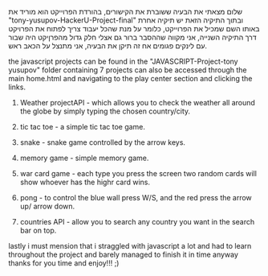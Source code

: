 
שלום מצאתי את הבעיה ששוברת את הקישורים, בהורדת הפרוייקט הוא מוריד את "tony-yusupov-HackerU-Project-final" ובתוך התיקיה הזאת יש תיקיה אחרת באותו השם שמכיל את הפרוייקט, כלומר על מנת  שהכל יעבוד צריך לפתוח את הפרויקט דרך התיקיה השנייה, אני מקווה שההסבר ברור גם אצלי חלק גדול מהפרןיקט היה שבור עם לינקים פגומים אח זה תיקן את הבעיה, אני מתנצל על הכאב ראש.





the javascript projects can be found in the "JAVASCRIPT-Project-tony yusupov" folder containing 7 projects can also be accessed through the main home.html and navigating to the play center section and clicking the links. 

1. Weather projectAPI - which allows you to check the weather all around the globe by simply typing the chosen country/city.

2. tic tac toe - a simple tic tac toe game.

3. snake - snake game controlled by the arrow keys.

4. memory game - simple memory game.

5. war card game - each type you press the screen two random cards will show whoever has the highr card wins.

6. pong - to control the blue wall press W/S, and the red press the arrow up/ arrow down.

7. countries API - allow you to search any country you want in the search bar on top.


lastly i must mension that i straggled with javascript a lot and had to learn throughout the project 
and barely managed to finish it in time anyway thanks for you time and enjoy!!! ;)
